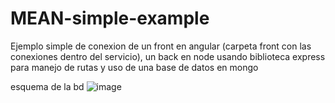 # MEAN-simple-example
Ejemplo simple de conexion de un front en angular (carpeta front con las conexiones dentro del servicio), un back en node usando biblioteca express para manejo de rutas y uso de una base de datos en mongo

esquema de la bd
![image](https://github.com/EverardoEstrada/MEAN-simple-example/assets/48333509/ce2d28c5-262e-4eaf-8d08-2c1c4f84593f)

